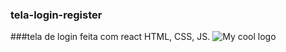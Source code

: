 ### tela-login-register
###tela de login feita com react HTML, CSS, JS.
<img src="![tela de register](https://user-images.githubusercontent.com/103194851/190489285-91c643cd-12cf-4480-9014-9a5632f8612a.png)" alt="My cool logo"/>

